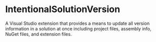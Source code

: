 # IntentionalSolutionVersion
A Visual Studio extension that provides a means to update all version information in a solution at once including project files, assembly info, NuGet files, and extension files.
